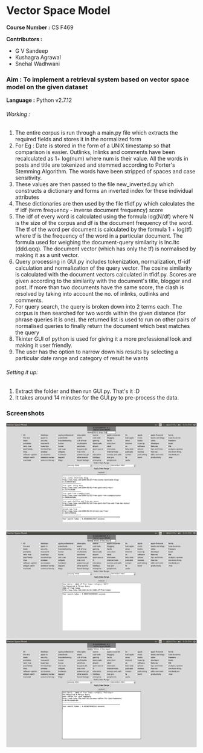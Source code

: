 <h1>Vector Space Model</h1>

<b>Course Number :</b> CS F469

<b>Contributors : </b>
<ul>
<li>G V Sandeep</li>
<li>Kushagra Agrawal</li>
<li>Snehal Wadhwani</li>
</ul>

<h3><b>Aim :</b> To implement a retrieval system based on vector space model on the given dataset</h3>

<b>Language :</b> Python v2.7.12

<h6>Working :</h6>
<ol>
<li> The entire corpus is run through a main.py file which extracts the required fields and stores it in the normalized form</li>
<li> For Eg : Date is stored in the form of a UNIX timestamp so that comparison is easier. Outlinks, Inlinks and comments have been recalculated as 1+ log(num) where num is their value. All the words in posts and title are tokenized and stemmed according to Porter's Stemming Algorithm. The words have been stripped of spaces and case sensitivity.</li>
<li> These values are then passed to the file new_inverted.py which constructs a dictionary and forms an inverted index for these individual attributes</li>
<li> These dictionaries are then used by the file tfidf.py which calculates the tf idf (term frequency - inverse document frequency) score</li>
<li> The idf of every word is calculated using the formula log(N/df) where N is the size of the corpus and df is the document frequency of the word. The tf of the word per document is calculated by the formula 1 + log(tf) where tf is the frequency of the word in a particular document. The formula used for weighing the document-query similarity is lnc.ltc (ddd.qqq). The document vector (which has only the tf) is normalised by making it as a unit vector.</li>
<li> Query processing in GUI.py includes tokenization, normalization, tf-idf calculation and normalization of the query vector. The cosine similarity is calculated with the document vectors calculated in tfidf.py. Scores are given according to the similarity with the document's title, blogger and post. If more than two documents have the same score, the clash is resolved by taking into account the no. of inlinks, outlinks and comments. </li>
<li> For query search, the query is broken down into 2 terms each. The corpus is then searched for two words within the given distance (for phrase queries it is one). the returned list is used to run on other pairs of normalised queries to finally return the document which best matches the query</li>
<li> Tkinter GUI of python is used for giving it a more professional look and making it user friendly.</li>
<li> The user has the option to narrow down his results by selecting a particular date range and category of result he wants</li>
</ol>

<h6>Setting it up:</h6>
<ol>
	<li>Extract the folder and then run GUI.py. That's it :D </li>
	<li>It takes around 14 minutes for the GUI.py to pre-process the data.</li>
</ol>


<h3>Screenshots</h3>

<img src="capture.png" alt="">
<img src="caprture1.png" alt="">
<img src="2.png" alt="">
